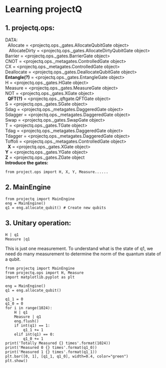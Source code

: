 # Learning projectQ

## 1. projectq.ops:<br>
DATA:<br>
    Allocate = <projectq.ops._gates.AllocateQubitGate object><br>
    AllocateDirty = <projectq.ops._gates.AllocateDirtyQubitGate object><br>
    Barrier = <projectq.ops._gates.BarrierGate object><br>
    CNOT = <projectq.ops._metagates.ControlledGate object><br>
    CX = <projectq.ops._metagates.ControlledGate object><br>
    Deallocate = <projectq.ops._gates.DeallocateQubitGate object><br>
   __Entangle(?)__ = <projectq.ops._gates.EntangleGate object><br>
    H = <projectq.ops._gates.HGate object><br>
    Measure = <projectq.ops._gates.MeasureGate object><br>
    NOT = <projectq.ops._gates.XGate object><br>
   __QFT(?)__ = <projectq.ops._qftgate.QFTGate object><br>
    S = <projectq.ops._gates.SGate object><br>
    Sdag = <projectq.ops._metagates.DaggeredGate object><br>
    Sdagger = <projectq.ops._metagates.DaggeredGate object><br>
    Swap = <projectq.ops._gates.SwapGate object><br>
    T = <projectq.ops._gates.TGate object><br>
    Tdag = <projectq.ops._metagates.DaggeredGate object><br>
    Tdagger = <projectq.ops._metagates.DaggeredGate object><br>
    Toffoli = <projectq.ops._metagates.ControlledGate object><br>
   __X__ = <projectq.ops._gates.XGate object><br>
   __Y__ = <projectq.ops._gates.YGate object><br>
   __Z__ = <projectq.ops._gates.ZGate object<br>
__Introduce the gates:__ 
```
from project.ops import H, X, Y, Measure......
```

## 2. MainEngine<br>
```
from projectq import MainEngine
eng = MainEngine()
q1 = eng.allocate_qubit() # Create new qubits
```

## 3. Unitary operation:<br>
```
H | q1
Measure |q1
```
This is just one measurement. To understand what is the state of q1, we need do many measurement to determine the norm of the quantum state of a qubit.<br>
```
from projectq import MainEngine
from projectq.ops import H, Measure
import matplotlib.pyplot as plt

eng = MainEngine()
q1 = eng.allocate_qubit()

q1_1 = 0
q1_0 = 0
for i in range(1024):
    H | q1
    Measure | q1
    eng.flush()
    if int(q1) == 1:
        q1_1 += 1
    elif int(q1) == 0:
        q1_0 += 1
print('Totally Measured {} times'.format(1024))
print('Measured 0 {} times'.format(q1_0))
print('Measured 1 {} times'.format(q1_1))
plt.bar([0, 1], [q1_1, q1_0], width=0.4, color="green")
plt.show()
```


